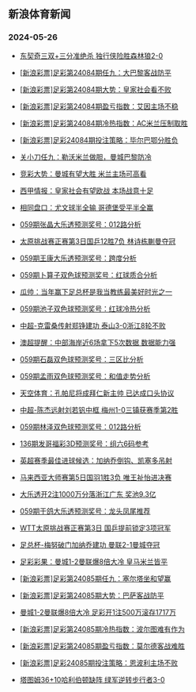 ## 新浪体育新闻 
### 2024-05-26

+ [东契奇三双+三分准绝杀 独行侠险胜森林狼2-0](https://sports.sina.com.cn/basketball/nba/2024-05-25/doc-inawmema4741778.shtml)

+ [[新浪彩票]足彩第24084期任九：大巴黎客战防平](https://sports.sina.com.cn/l/2024-05-25/doc-inawkyax6134814.shtml)

+ [[新浪彩票]足彩第24084期大势：皇家社会看不败](https://sports.sina.com.cn/l/2024-05-25/doc-inawkyce4794441.shtml)

+ [[新浪彩票]足彩第24084期盈亏指数：艾因主场不稳](https://sports.sina.com.cn/l/2024-05-25/doc-inawkyce4796504.shtml)

+ [[新浪彩票]足彩第24084期冷热指数：AC米兰压制取胜](https://sports.sina.com.cn/l/2024-05-25/doc-inawmema4710036.shtml)

+ [[新浪彩票]足彩24084期投注策略：毕尔巴鄂分胜负](https://sports.sina.com.cn/l/2024-05-25/doc-inawkyax6135426.shtml)

+ [关小刀任九：勒沃米兰做胆，曼城巴黎防冷](https://sports.sina.com.cn/l/2024-05-25/doc-inawmqyw4540279.shtml)

+ [竞彩大势：曼城有望大胜 米兰主场可高看](https://sports.sina.com.cn/l/2024-05-25/doc-inawkyax6133231.shtml)

+ [西甲情报：皇家社会有望欧战 本场战意十足](https://sports.sina.com.cn/l/2024-05-25/doc-inawmekv6083924.shtml)

+ [相同盘口：尤文球半全输 哥德堡受平半全赢](https://sports.sina.com.cn/l/2024-05-25/doc-inawmema4721347.shtml)

+ [059期张晶大乐透预测奖号：012路分析](https://sports.sina.com.cn/l/2024-05-25/doc-inawmqyr5861776.shtml)

+ [太原挑战赛正赛第3日国乒12胜7负 林诗栋蒯曼夺冠](https://sports.sina.com.cn/others/pingpang/2024-05-25/doc-inawnfwq4215352.shtml)

+ [059期王康大乐透预测奖号：跨度分析](https://sports.sina.com.cn/l/2024-05-25/doc-inawmqyr5861868.shtml)

+ [059期卜算子双色球预测奖号：红球质合分析](https://sports.sina.com.cn/l/2024-05-25/doc-inawmqyw4520070.shtml)

+ [瓜帅：当年赢下足总杯是我当教练最美好时光之一](https://sports.sina.com.cn/g/pl/2024-05-25/doc-inawmzqm5683682.shtml)

+ [059期池子双色球预测奖号：红球冷热分析](https://sports.sina.com.cn/l/2024-05-25/doc-inawmqyw4520659.shtml)

+ [中超-克雷桑传射郑铮建功 泰山3-0浙江8轮不败](https://sports.sina.com.cn/china/j/2024-05-25/doc-inawnfwi5567605.shtml)

+ [澳超提醒：中部海岸近6场拿下5次数据 数据能力强](https://sports.sina.com.cn/l/2024-05-25/doc-inawmekv6082847.shtml)

+ [059期石磊双色球预测奖号：三区比分析](https://sports.sina.com.cn/l/2024-05-25/doc-inawmqyr5859315.shtml)

+ [059期孟雨双色球预测奖号：和值走势分析](https://sports.sina.com.cn/l/2024-05-25/doc-inawmqyr5859730.shtml)

+ [天空体育：孔帕尼将成拜仁新主帅 已达成口头协议](https://sports.sina.com.cn/global/germany/2024-05-25/doc-inawnfwq4215046.shtml)

+ [中超-陈杰远射刘若钒中框 梅州1-0三镇获赛季第2胜](https://sports.sina.com.cn/china/j/2024-05-25/doc-inawnfwi5567868.shtml)

+ [059期林泽双色球预测奖号：012路分析](https://sports.sina.com.cn/l/2024-05-25/doc-inawmqyw4519916.shtml)

+ [136期发哥福彩3D预测奖号：组六6码参考](https://sports.sina.com.cn/l/2024-05-25/doc-inawmqyr5867420.shtml)

+ [英超赛季最佳进球候选：加纳乔倒钩、凯塞多吊射](https://sports.sina.com.cn/g/2024-05-23/doc-inawcuze2838478.shtml)

+ [马来西亚大师赛第5日国羽1胜3负 唯王祉怡进决赛](https://sports.sina.com.cn/others/badmin/2024-05-25/doc-inawnfwq4221652.shtml)

+ [大乐透开2注1000万分落浙江广东 奖池9.3亿](https://sports.sina.com.cn/l/2024-05-25/doc-inawnfwq4230633.shtml)

+ [059期于鸽大乐透预测奖号：龙头凤尾推荐](https://sports.sina.com.cn/l/2024-05-23/doc-inaweseu2498587.shtml)

+ [WTT太原挑战赛正赛第3日 国乒提前锁定3项冠军](https://sports.sina.com.cn/others/pingpang/2024-05-25/doc-inawmqyr5868162.shtml)

+ [足总杯-梅努破门加纳乔建功 曼联2-1曼城夺冠](https://sports.sina.com.cn/g/pl/2024-05-26/doc-inawpazx5145620.shtml)

+ [足彩彩果：曼城1-2曼联爆8倍大冷 皇马米兰皆平](https://sports.sina.com.cn/l/2024-05-26/doc-inawpazx5153398.shtml)

+ [[新浪彩票]足彩第24085期任九：塞尔塔坐和望赢](https://sports.sina.com.cn/l/2024-05-26/doc-inawpcae3818416.shtml)

+ [[新浪彩票]足彩第24085期大势：巴萨客战防平](https://sports.sina.com.cn/l/2024-05-26/doc-inawpazx5156962.shtml)

+ [曼城1-2曼联爆8倍大冷 足彩开1注500万滚存1717万](https://sports.sina.com.cn/l/2024-05-26/doc-inawpazx5153398.shtml)

+ [[新浪彩票]足彩第24085期冷热指数：波尔图难有作为](https://sports.sina.com.cn/l/2024-05-26/doc-inawpiiv5028698.shtml)

+ [[新浪彩票]足彩第24085期盈亏指数：莫尔德客战难胜](https://sports.sina.com.cn/l/2024-05-26/doc-inawpika3688615.shtml)

+ [[新浪彩票]足彩24085期投注策略：恩波利主场不败](https://sports.sina.com.cn/l/2024-05-26/doc-inawpika3688024.shtml)

+ [塔图姆36+10哈利伯顿缺阵 绿军逆转步行者3-0](https://sports.sina.com.cn/basketball/nba/2024-05-26/doc-inawppry3604424.shtml)

